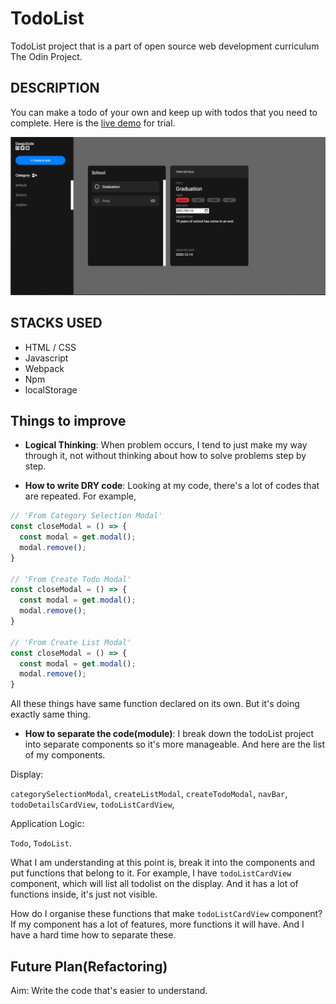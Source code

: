 # TodoList

TodoList project that is a part of open source web development curriculum The Odin Project. 

## DESCRIPTION

You can make a todo of your own and keep up with todos that you need to complete.
Here is the [live demo](https://daegudude.github.io/todoList/) for trial.

![todoList preview](./todoList.png)

## STACKS USED

- HTML / CSS
- Javascript
- Webpack
- Npm
- localStorage

## Things to improve

- **Logical Thinking**: When problem occurs, I tend to just make my way through it, not without thinking about how to solve problems step by step.

- **How to write DRY code**: Looking at my code, there's a lot of codes that are repeated. For example,

```javascript
// 'From Category Selection Modal'
const closeModal = () => {
  const modal = get.modal();
  modal.remove();
}

// 'From Create Todo Modal'
const closeModal = () => {
  const modal = get.modal();
  modal.remove();
}

// 'From Create List Modal'
const closeModal = () => {
  const modal = get.modal();
  modal.remove();
}
```

All these things have same function declared on its own. But it's doing exactly same thing.

- **How to separate the code(module)**: I break down the todoList project into separate components so it's more manageable. And here are the list of my components. 

Display:

`categorySelectionModal`, `createListModal`, `createTodoModal`, `navBar`, `todoDetailsCardView`, `todoListCardView`, 

Application Logic:

`Todo`, `TodoList`. 

What I am understanding at this point is, break it into the components and put functions that belong to it. 
For example, I have `todoListCardView` component, which will list all todolist on the display. And it has a lot of functions inside, it's just not visible. 

How do I organise these functions that make `todoListCardView` component? 
If my component has a lot of features, more functions it will have. And I have a hard time how to separate these.

## Future Plan(Refactoring)

Aim: Write the code that's easier to understand.






